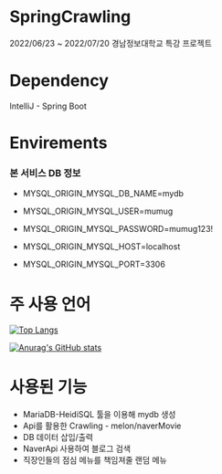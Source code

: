 # SpringCrawling
2022/06/23 ~ 2022/07/20 경남정보대학교 특강 프로젝트


# Dependency
IntelliJ - Spring Boot

# Envirements
  ### 본 서비스 DB 정보<br>
* MYSQL_ORIGIN_MYSQL_DB_NAME=mydb

* MYSQL_ORIGIN_MYSQL_USER=mumug

* MYSQL_ORIGIN_MYSQL_PASSWORD=mumug123!

* MYSQL_ORIGIN_MYSQL_HOST=localhost

* MYSQL_ORIGIN_MYSQL_PORT=3306

# 주 사용 언어
[![Top Langs](https://github-readme-stats.vercel.app/api/top-langs/?username=alswo1641)](https://github.com/alswo1641/github-readme-stats)

[![Anurag's GitHub stats](https://github-readme-stats.vercel.app/api?username=alswo1641)](https://github.com/alsow1641/github-readme-stats)

# 사용된 기능 
* MariaDB-HeidiSQL 툴을 이용해 mydb 생성
* Api를 활용한 Crawling - melon/naverMovie
* DB 데이터 삽입/출력
* NaverApi 사용하여 블로그 검색
* 직장인들의 점심 메뉴를 책임져줄 랜덤 메뉴 
